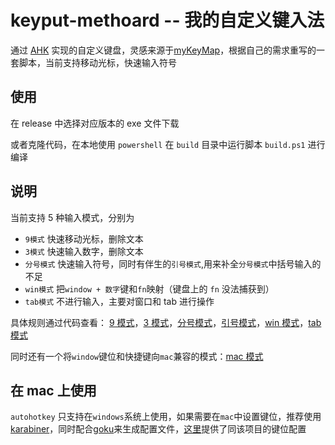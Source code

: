 # keyput-methoard -- 我的自定义键入法

通过 [AHK](https://www.autohotkey.com) 实现的自定义键盘，灵感来源于[myKeyMap](https://github.com/xianyukang/MyKeymap)，根据自己的需求重写的一套脚本，当前支持移动光标，快速输入符号

## 使用

在 release 中选择对应版本的 exe 文件下载

或者克隆代码，在本地使用 `powershell` 在 `build` 目录中运行脚本 `build.ps1` 进行编译

## 说明

当前支持 5 种输入模式，分别为

- `9模式` 快速移动光标，删除文本
- `3模式` 快速输入数字，删除文本
- `分号模式` 快速输入符号，同时有伴生的`引号模式`,用来补全`分号模式`中括号输入的不足
- `win模式` 把`window + 数字`键和`fn`映射（键盘上的 `fn` 没法捕获到）
- `tab模式` 不进行输入，主要对窗口和 tab 进行操作

具体规则通过代码查看： [9 模式](/src/modules/mode-9.ahk)，[3 模式](/src/modules/mode-3.ahk)，[分号模式](/src/modules/mode-semi.ahk)，[引号模式](/src/modules/mode-quote.ahk)，[win 模式](/src/modules/mode-win.ahk)，[tab 模式](/src/modules/mode-tab.ahk)

同时还有一个将`window`键位和快捷键向`mac`兼容的模式：[mac 模式](/src/modules/mode-mac.ahk)

## 在 mac 上使用

`autohotkey` 只支持在`windows`系统上使用，如果需要在`mac`中设置键位，推荐使用[karabiner](https://karabiner-elements.pqrs.org/)，同时配合[goku](https://github.com/yqrashawn/GokuRakuJoudo/tree/master)来生成配置文件，[这里](/mac)提供了同该项目的键位配置
